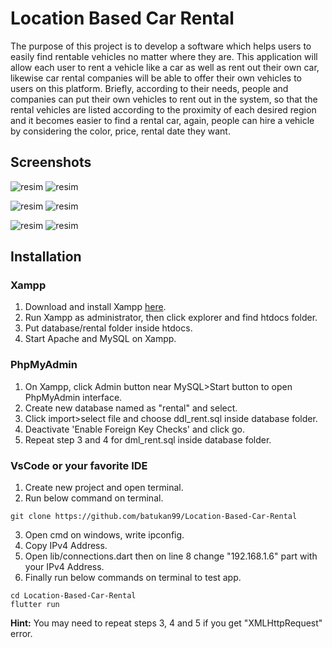 # Location Based Car Rental
The purpose of this project is to develop a software which helps users to easily find rentable vehicles no matter where they are. This application will allow each user to rent a vehicle like a car as well as rent out their own car, likewise car rental companies will be able to offer their own vehicles to users on this platform. Briefly, according to their needs, people and companies can put their own vehicles to rent out in the system, so that the rental vehicles are listed according to the proximity of each desired region and it becomes easier to find a rental car, again, people can hire a vehicle by considering the color, price, rental date they want.

## Screenshots
![resim](https://user-images.githubusercontent.com/76396946/125458980-ee70202b-f097-466b-9b29-22b1a6216826.png)
![resim](https://user-images.githubusercontent.com/76396946/125459041-11df16ba-46ae-48a4-8e9b-16b3056b95bf.png)

![resim](https://user-images.githubusercontent.com/76396946/125459069-35423fe6-08b4-4f07-8768-fb71af59a570.png)
![resim](https://user-images.githubusercontent.com/76396946/125459086-9c8c41ee-eaea-49ed-99d3-6a544b809411.png)

![resim](https://user-images.githubusercontent.com/76396946/125459118-24d23246-cf11-4402-8365-f897a2a99623.png)
![resim](https://user-images.githubusercontent.com/76396946/125459164-5cd41a35-c5df-413f-86ab-44c700851a5f.png)

## Installation

### Xampp
1. Download and install Xampp [here](https://www.apachefriends.org/tr/index.html).
2. Run Xampp as administrator, then click explorer and find htdocs folder.
3. Put database/rental folder inside htdocs.
4. Start Apache and MySQL on Xampp.

### PhpMyAdmin
1. On Xampp, click Admin button near MySQL>Start button to open PhpMyAdmin interface.
2. Create new database named as "rental" and select.
3. Click import>select file and choose ddl_rent.sql inside database folder.
4. Deactivate 'Enable Foreign Key Checks' and click go.
5. Repeat step 3 and 4 for dml_rent.sql inside database folder.

### VsCode or your favorite IDE
1. Create new project and open terminal.
2. Run below command on terminal.
```
git clone https://github.com/batukan99/Location-Based-Car-Rental
```
3. Open cmd on windows, write ipconfig.
4. Copy IPv4 Address.
5. Open lib/connections.dart then on line 8 change "192.168.1.6" part with your IPv4 Address.
6. Finally run below commands on terminal to test app.
```
cd Location-Based-Car-Rental
flutter run
```
**Hint:** You may need to repeat steps 3, 4 and 5 if you get "XMLHttpRequest" error.
